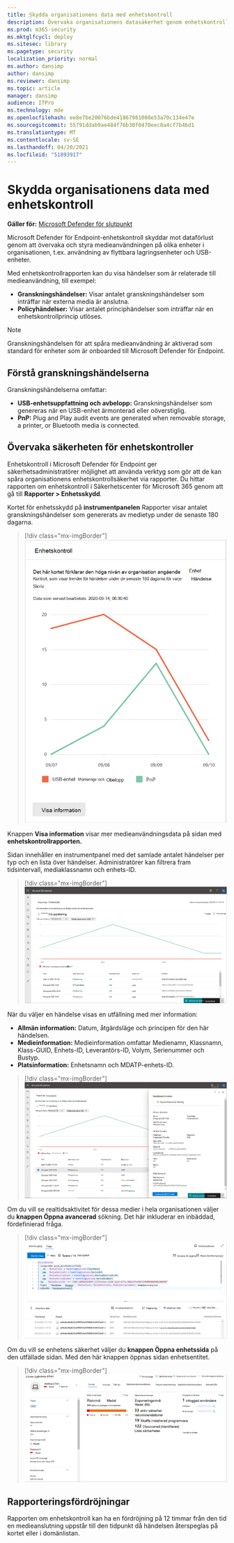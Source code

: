```yaml
---
title: Skydda organisationens data med enhetskontroll
description: Övervaka organisationens datasäkerhet genom enhetskontrollrapporter.
ms.prod: m365-security
ms.mktglfcycl: deploy
ms.sitesec: library
ms.pagetype: security
localization_priority: normal
ms.author: dansimp
author: dansimp
ms.reviewer: dansimp
ms.topic: article
manager: dansimp
audience: ITPro
ms.technology: mde
ms.openlocfilehash: ee8e7be20076bde41867981008e53a70c134e47e
ms.sourcegitcommit: 55791ddab9ae484f76b30f0470eec8a4cf7b46d1
ms.translationtype: MT
ms.contentlocale: sv-SE
ms.lasthandoff: 04/20/2021
ms.locfileid: "51893917"
---
```

# <a name="protect-your-organizations-data-with-device-control"></a>Skydda organisationens data med enhetskontroll

**Gäller för:** [Microsoft Defender för slutpunkt](https://go.microsoft.com/fwlink/p/?linkid=2069559)

Microsoft Defender för Endpoint-enhetskontroll skyddar mot dataförlust genom att övervaka och styra medieanvändningen på olika enheter i organisationen, t.ex. användning av flyttbara lagringsenheter och USB-enheter.

Med enhetskontrollrapporten kan du visa händelser som är relaterade till medieanvändning, till exempel:

- **Granskningshändelser:** Visar antalet granskningshändelser som inträffar när externa media är anslutna.
- **Policyhändelser:** Visar antalet principhändelser som inträffar när en enhetskontrollprincip utlöses.

> [!NOTE]
> Granskningshändelsen för att spåra medieanvändning är aktiverad som standard för enheter som är onboarded till Microsoft Defender för Endpoint.

## <a name="understanding-the-audit-events"></a>Förstå granskningshändelserna

Granskningshändelserna omfattar:

- **USB-enhetsuppfattning och avbelopp:** Granskningshändelser som genereras när en USB-enhet ärmonterad eller oöverstiglig.
- **PnP:** Plug and Play audit events are generated when removable storage, a printer, or Bluetooth media is connected.

## <a name="monitor-device-control-security"></a>Övervaka säkerheten för enhetskontroller

Enhetskontroll i Microsoft Defender för Endpoint ger säkerhetsadministratörer möjlighet att använda verktyg som gör att de kan spåra organisationens enhetskontrollsäkerhet via rapporter. Du hittar rapporten om enhetskontroll i Säkerhetscenter för Microsoft 365 genom att gå till **Rapporter > Enhetsskydd**.

Kortet för enhetsskydd på **instrumentpanelen** Rapporter visar antalet granskningshändelser som genererats av medietyp under de senaste 180 dagarna.

> [!div class="mx-imgBorder"]
> ![DeviceControlReportCard](images/devicecontrolcard.png)

Knappen **Visa information** visar mer medieanvändningsdata på sidan med **enhetskontrollrapporten.**

Sidan innehåller en instrumentpanel med det samlade antalet händelser per typ och en lista över händelser. Administratörer kan filtrera fram tidsintervall, mediaklassnamn och enhets-ID.

> [!div class="mx-imgBorder"]
> ![DeviceControlReportDetails](images/Detaileddevicecontrolreport.png)

När du väljer en händelse visas en utfällning med mer information:

- **Allmän information:** Datum, åtgärdsläge och principen för den här händelsen.
- **Medieinformation:** Medieinformation omfattar Medienamn, Klassnamn, Klass-GUID, Enhets-ID, Leverantörs-ID, Volym, Serienummer och Bustyp.
- **Platsinformation:** Enhetsnamn och MDATP-enhets-ID.

> [!div class="mx-imgBorder"]
> ![FilterOnDeviceControlReport](images/devicecontrolreportfilter.png)

Om du vill se realtidsaktivitet för dessa medier i hela organisationen väljer du **knappen Öppna avancerad** sökning. Det här inkluderar en inbäddad, fördefinierad fråga.

> [!div class="mx-imgBorder"]
> ![QueryOnDeviceControlReport](images/Devicecontrolreportquery.png)

Om du vill se enhetens säkerhet väljer du **knappen Öppna enhetssida** på den utfällade sidan. Med den här knappen öppnas sidan enhetsentitet.

> [!div class="mx-imgBorder"]
> ![DeviceEntityPage](images/Devicesecuritypage.png)

## <a name="reporting-delays"></a>Rapporteringsfördröjningar

Rapporten om enhetskontroll kan ha en fördröjning på 12 timmar från den tid en medieanslutning uppstår till den tidpunkt då händelsen återspeglas på kortet eller i domänlistan.
